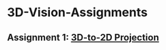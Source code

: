 # 3D-Vision-Assignments
## Assignment 1: [3D-to-2D Projection](https://drive.google.com/file/d/1dApxf8AsSqgquiI2LlhR0WDoUVLpQslK/view?usp=sharing)
